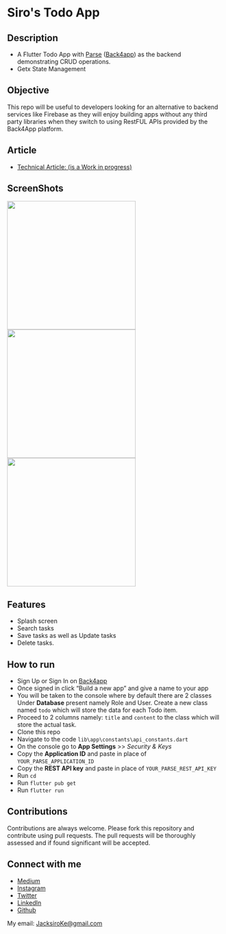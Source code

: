# Siro's Todo App

## Description
* A Flutter Todo App with [Parse](https://parseplatform.org/) ([Back4app](https://back4app.com)) as the backend demonstrating CRUD operations.
* Getx State Management
 
## Objective
 This repo will be useful to developers looking for an alternative to backend services like Firebase as they will enjoy building apps without any third party libraries when they switch to using RestFUL APIs provided by the Back4App platform.

## Article
- [Technical Article: (is a Work in progress)](#)

## ScreenShots
<img width=300 src="https://github.com/JacksiroKe/SiroTodo/blob/main/screenshots/image1.jpg"/>
<img width=300 src="https://github.com/JacksiroKe/SiroTodo/blob/main/screenshots/image2.jpg"/>
<img width=300 src="https://github.com/JacksiroKe/SiroTodo/blob/main/screenshots/image3.jpg"/>
 
## Features
* Splash screen
* Search tasks
* Save tasks as well as Update tasks
* Delete tasks.

## How to run
* Sign Up or Sign In on [Back4app](https://back4app.com)
* Once signed in click “Build a new app” and give a name to your app
* You will be taken to the console where by default there are 2 classes Under **Database** present namely Role and User. Create a new class named `todo` which will store the data for each Todo item.
* Proceed to 2 columns namely: `title` and `content` to the class which will store the actual task.
* Clone this repo
* Navigate to the code `lib\app\constants\api_constants.dart`
* On the console go to **App Settings** >> *Security & Keys*
* Copy the **Application ID** and paste in place of `YOUR_PARSE_APPLICATION_ID`
* Copy the **REST API key** and paste in place of `YOUR_PARSE_REST_API_KEY`
* Run `cd`
* Run `flutter pub get`
* Run `flutter run`

## Contributions
Contributions are always welcome. Please fork this repository and contribute using pull requests. The pull requests will be thoroughly assessed and if found significant will be accepted.

## Connect with me
- [Medium](https://medium.com/@JacksiroKe)
- [Instagram](https://www.instagram.com/JacksiroKe)
- [Twitter](https://www.twitter.com/JacksiroKe)
- [LinkedIn](https://www.linkedin.com/in/JacksiroKe)
- [Github](https://github.com/JacksiroKe)

My email: JacksiroKe@gmail.com